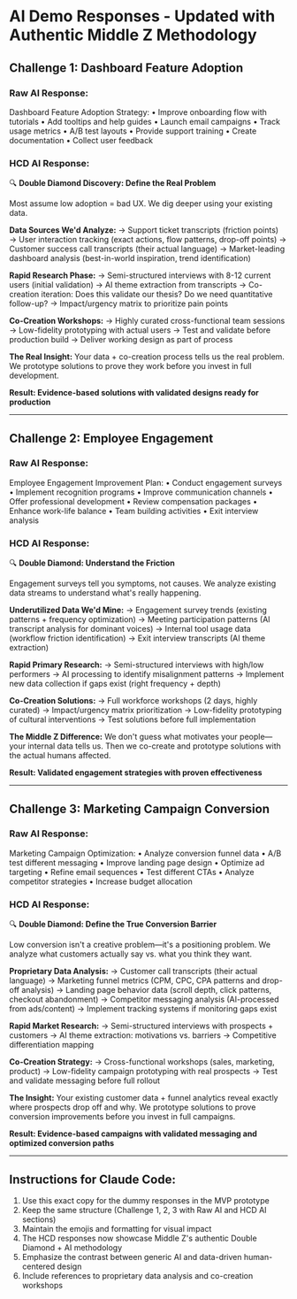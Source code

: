 # AI Demo Responses - Updated with Authentic Middle Z Methodology

## Challenge 1: Dashboard Feature Adoption

### Raw AI Response:
Dashboard Feature Adoption Strategy:
• Improve onboarding flow with tutorials
• Add tooltips and help guides
• Launch email campaigns
• Track usage metrics
• A/B test layouts
• Provide support training
• Create documentation
• Collect user feedback

### HCD AI Response:
🔍 **Double Diamond Discovery: Define the Real Problem**

Most assume low adoption = bad UX. We dig deeper using your existing data.

**Data Sources We'd Analyze:**
→ Support ticket transcripts (friction points)
→ User interaction tracking (exact actions, flow patterns, drop-off points) 
→ Customer success call transcripts (their actual language)
→ Market-leading dashboard analysis (best-in-world inspiration, trend identification)

**Rapid Research Phase:**
→ Semi-structured interviews with 8-12 current users (initial validation)
→ AI theme extraction from transcripts
→ Co-creation iteration: Does this validate our thesis? Do we need quantitative follow-up?
→ Impact/urgency matrix to prioritize pain points

**Co-Creation Workshops:**
→ Highly curated cross-functional team sessions
→ Low-fidelity prototyping with actual users
→ Test and validate before production build
→ Deliver working design as part of process

**The Real Insight:** Your data + co-creation process tells us the real problem. We prototype solutions to prove they work before you invest in full development.

**Result: Evidence-based solutions with validated designs ready for production**

---

## Challenge 2: Employee Engagement

### Raw AI Response:
Employee Engagement Improvement Plan:
• Conduct engagement surveys
• Implement recognition programs
• Improve communication channels
• Offer professional development
• Review compensation packages
• Enhance work-life balance
• Team building activities
• Exit interview analysis

### HCD AI Response:
🔍 **Double Diamond: Understand the Friction**

Engagement surveys tell you symptoms, not causes. We analyze existing data streams to understand what's really happening.

**Underutilized Data We'd Mine:**
→ Engagement survey trends (existing patterns + frequency optimization)
→ Meeting participation patterns (AI transcript analysis for dominant voices)
→ Internal tool usage data (workflow friction identification)
→ Exit interview transcripts (AI theme extraction)

**Rapid Primary Research:**
→ Semi-structured interviews with high/low performers
→ AI processing to identify misalignment patterns
→ Implement new data collection if gaps exist (right frequency + depth)

**Co-Creation Solutions:**
→ Full workforce workshops (2 days, highly curated)
→ Impact/urgency matrix prioritization
→ Low-fidelity prototyping of cultural interventions
→ Test solutions before full implementation

**The Middle Z Difference:** We don't guess what motivates your people—your internal data tells us. Then we co-create and prototype solutions with the actual humans affected.

**Result: Validated engagement strategies with proven effectiveness**

---

## Challenge 3: Marketing Campaign Conversion

### Raw AI Response:
Marketing Campaign Optimization:
• Analyze conversion funnel data
• A/B test different messaging
• Improve landing page design
• Optimize ad targeting
• Refine email sequences
• Test different CTAs
• Analyze competitor strategies
• Increase budget allocation

### HCD AI Response:
🔍 **Double Diamond: Define the True Conversion Barrier**

Low conversion isn't a creative problem—it's a positioning problem. We analyze what customers actually say vs. what you think they want.

**Proprietary Data Analysis:**
→ Customer call transcripts (their actual language)
→ Marketing funnel metrics (CPM, CPC, CPA patterns and drop-off analysis)
→ Landing page behavior data (scroll depth, click patterns, checkout abandonment)
→ Competitor messaging analysis (AI-processed from ads/content)
→ Implement tracking systems if monitoring gaps exist

**Rapid Market Research:**
→ Semi-structured interviews with prospects + customers
→ AI theme extraction: motivations vs. barriers
→ Competitive differentiation mapping

**Co-Creation Strategy:**
→ Cross-functional workshops (sales, marketing, product)
→ Low-fidelity campaign prototyping with real prospects
→ Test and validate messaging before full rollout

**The Insight:** Your existing customer data + funnel analytics reveal exactly where prospects drop off and why. We prototype solutions to prove conversion improvements before you invest in full campaigns.

**Result: Evidence-based campaigns with validated messaging and optimized conversion paths**

---

## Instructions for Claude Code:
1. Use this exact copy for the dummy responses in the MVP prototype
2. Keep the same structure (Challenge 1, 2, 3 with Raw AI and HCD AI sections)
3. Maintain the emojis and formatting for visual impact
4. The HCD responses now showcase Middle Z's authentic Double Diamond + AI methodology
5. Emphasize the contrast between generic AI and data-driven human-centered design
6. Include references to proprietary data analysis and co-creation workshops